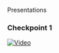 ---
---
Presentations
### Checkpoint 1
[![Video](http://img.youtube.com/vi/2P1c6ZNZulQ/0.jpg)](http://www.youtube.com/watch?v=2P1c6ZNZulQ)

